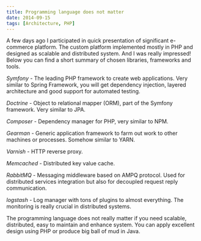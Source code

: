 ```yaml
---
title: Programming language does not matter
date: 2014-09-15
tags: [Architecture, PHP]
---
```


A few days ago I participated in quick presentation of significant e-commerce platform. 
The custom platform implemented mostly in PHP and designed as scalable and distributed system. 
And I was really impressed! Below you can find a short summary of chosen libraries, frameworks and tools. 

*Symfony* - The leading PHP framework to create web applications. 
Very similar to Spring Framework, you will get dependency injection, layered architecture and good support for automated testing.

*Doctrine* - Object to relational mapper (ORM), part of the Symfony framework.  Very similar to JPA.

*Composer* - Dependency manager for PHP, very similar to NPM.
 
*Gearman* - Generic application framework to farm out work to other machines or processes. Somehow similar to YARN. 

*Varnish* - HTTP reverse proxy.

*Memcached* - Distributed key value cache.

*RabbitMQ* - Messaging middleware based on AMPQ protocol. Used for distributed services integration but also for decoupled request reply communication.  

*logstash* - Log manager with tons of plugins to almost everything. The monitoring is really crucial in distributed systems.

The programming language does not really matter if you need scalable, distributed, easy to maintain and enhance system. 
You can apply excellent design using PHP or produce big ball of mud in Java.
